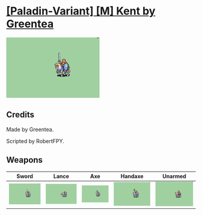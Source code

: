 # [\[Paladin-Variant\] \[M\] Kent by Greentea](./)

<img src="./1.%20Sword/Sword_000.png" alt="[Paladin-Variant] [M] Kent by Greentea standing" />

## Credits

Made by Greentea.

Scripted by RobertFPY.

## Weapons


|Sword |Lance |Axe |Handaxe |Unarmed |
|  :---: | :---: | :---: | :---: | :---: |
| <img alt="Sword animation" src="./1.%20Sword/Sword.gif" /> | <img alt="Lance animation" src="./2.%20Lance/Lance.gif" /> | <img alt="Axe animation" src="./3.%20Axe/Axe.gif" /> | <img alt="Handaxe animation" src="./4.%20Handaxe/Handaxe.gif" /> | <img alt="Unarmed animation" src="./8.%20Unarmed/Unarmed.gif" /> |
